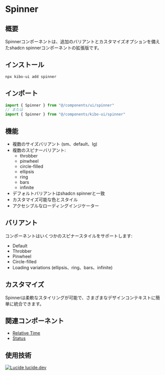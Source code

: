 # Spinner

## 概要
Spinnerコンポーネントは、追加のバリアントとカスタマイズオプションを備えたshadcn spinnerコンポーネントの拡張版です。

## インストール
```bash
npx kibo-ui add spinner
```

## インポート
```javascript
import { Spinner } from "@/components/ui/spinner"
// または
import { Spinner } from "@/components/kibo-ui/spinner"
```

## 機能
- 複数のサイズバリアント (sm、default、lg)
- 複数のスピナーバリアント:
  - throbber
  - pinwheel
  - circle-filled
  - ellipsis
  - ring
  - bars
  - infinite
- デフォルトバリアントはshadcn spinnerと一致
- カスタマイズ可能な色とスタイル
- アクセシブルなローディングインジケーター

## バリアント
コンポーネントはいくつかのスピナースタイルをサポートします:
- Default
- Throbber
- Pinwheel
- Circle-filled
- Loading variations (ellipsis、ring、bars、infinite)

## カスタマイズ
Spinnerは柔軟なスタイリングが可能で、さまざまなデザインコンテキストに簡単に統合できます。

## 関連コンポーネント
- [Relative Time](/components/relative-time)
- [Status](/components/status)

## 使用技術
[![Lucide](https://lucide.dev/logo) lucide.dev](https://lucide.dev/)
